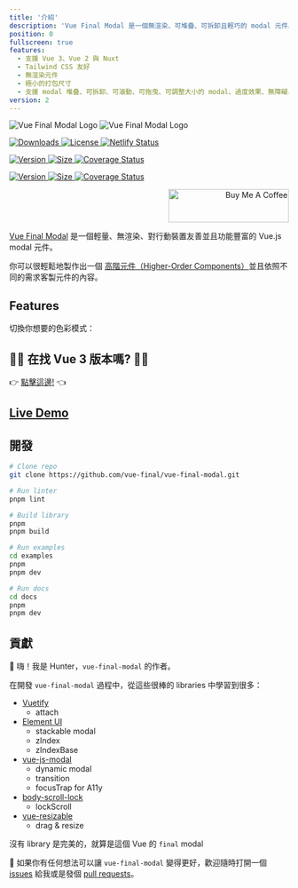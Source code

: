 ```yaml
---
title: '介紹'
description: 'Vue Final Modal 是一個無渲染、可堆疊、可拆卸且輕巧的 modal 元件。'
position: 0
fullscreen: true
features:
  - 支援 Vue 3、Vue 2 與 Nuxt
  - Tailwind CSS 友好
  - 無渲染元件
  - 極小的打包尺寸
  - 支援 modal 堆疊、可拆卸、可滾動、可拖曳、可調整大小的 modal、過度效果、無障礙、焦點鎖定、動態 modal
version: 2
---
```


<img src="/preview.png" class="light-img" alt="Vue Final Modal Logo" />
<img src="/preview-dark.png" class="dark-img" alt="Vue Final Modal Logo" />

<p class="flex h-8 space-x-4">
  <a href="https://npmcharts.com/compare/vue-final-modal?minimal=true">
    <img src="https://badgen.net/npm/dm/vue-final-modal" alt="Downloads">
  </a>
  <a href="https://www.npmjs.com/package/vue-final-modal">
    <img src="https://img.shields.io/npm/l/vue-final-modal.svg?sanitize=true" alt="License">
  </a>
  <a href="https://app.netlify.com/sites/vue-final-modal/deploys">
    <img src="https://api.netlify.com/api/v1/badges/444b13a8-540f-4438-94da-80c865c8f103/deploy-status" alt="Netlify Status">
  </a>
</p>

<p class="flex h-8 space-x-4">
  <a href="https://www.npmjs.com/package/vue-final-modal">
    <img src="https://badgen.net/npm/v/vue-final-modal" alt="Version">
  </a>
  <a href="https://www.npmjs.com/package/vue-final-modal">
    <img src="https://badgen.net/badgesize/brotli/hunterliu1003/vue-final-modal/master/dist/VueFinalModal.umd.js" alt="Size">
  </a>
  <a href='https://coveralls.io/github/vue-final/vue-final-modal?branch=master'><img src='https://coveralls.io/repos/github/vue-final/vue-final-modal/badge.svg?branch=master' alt='Coverage Status' /></a>
</p>

<p class="flex h-8 space-x-4">
  <a href="https://www.npmjs.com/package/vue-final-modal">
    <img src="https://badgen.net/npm/v/vue-final-modal/next" alt="Version">
  </a>
  <a href="https://www.npmjs.com/package/vue-final-modal">
    <img src="https://badgen.net/badgesize/brotli/hunterliu1003/vue-final-modal/v3/dist/VueFinalModal.umd.js" alt="Size">
  </a>
  <a href='https://coveralls.io/github/vue-final/vue-final-modal?branch=v3'><img src='https://coveralls.io/repos/github/vue-final/vue-final-modal/badge.svg?branch=v3' alt='Coverage Status' /></a>
</p>

<p align="right">
  <a href="https://www.buymeacoffee.com/PL2qJIx" target="_blank" rel="noopener noreferrer">
    <img src="https://cdn.buymeacoffee.com/buttons/v2/default-green.png" alt="Buy Me A Coffee" style="height: 60px !important;width: 217px !important;" >
  </a>
</p>

[Vue Final Modal](https://github.com/hunterliu1003/vue-final-modal) 是一個輕量、無渲染、對行動裝置友善並且功能豐富的 Vue.js modal 元件。

你可以很輕鬆地製作出一個 [高階元件（Higher-Order Components）](/zh-Hant/examples/recommend)並且依照不同的需求客製元件的內容。
## Features

<list :items="features"></list>

<p class="flex items-center">切換你想要的色彩模式：&nbsp;<app-color-switcher class="p-2"></app-color-switcher></p>

## 🎉🎉 在找 Vue 3 版本嗎? 🎉🎉

👉 [點擊這邊!](https://v3.vue-final-modal.org) 👈

## [Live Demo](/zh-Hant/examples/liveDemo)

## **開發**

```bash
# Clone repo
git clone https://github.com/vue-final/vue-final-modal.git

# Run linter
pnpm lint

# Build library
pnpm
pnpm build

# Run examples
cd examples
pnpm
pnpm dev

# Run docs
cd docs
pnpm
pnpm dev
```

## **貢獻**

👋 嗨！我是 Hunter，`vue-final-modal` 的作者。

在開發 `vue-final-modal` 過程中，從這些很棒的 libraries 中學習到很多：

- [Vuetify](https://vuetifyjs.com/en/)
  - attach
- [Element UI](https://element.eleme.io/)
  - stackable modal
  - zIndex
  - zIndexBase
- [vue-js-modal](https://github.com/euvl/vue-js-modal)
  - dynamic modal
  - transition
  - focusTrap for A11y
- [body-scroll-lock](https://github.com/willmcpo/body-scroll-lock)
  - lockScroll
- [vue-resizable](https://github.com/nikitasnv/vue-resizable)
  - drag & resize

<alert>沒有 library 是完美的，就算是這個 Vue 的 `final` modal</alert>

<alert>

🚀 如果你有任何想法可以讓 `vue-final-modal` 變得更好，歡迎隨時打開一個 [issues](https://github.com/hunterliu1003/vue-final-modal/issues) 給我或是發個 [pull requests](https://github.com/hunterliu1003/vue-final-modal/pulls)。

</alert>